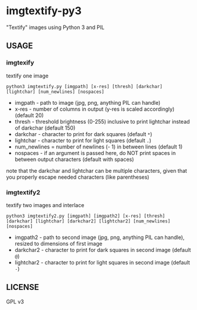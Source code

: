 # imgtextify-py3

"Textify" images using Python 3 and PIL

## USAGE
### imgtexify
textify one image


`python3 imgtextify.py [imgpath] [x-res] [thresh] [darkchar] [lightchar] [num_newlines] [nospaces]`

- imgpath - path to image (jpg, png, anything PIL can handle)
- x-res - number of columns in output (y-res is scaled accordingly) (default 20)
- thresh - threshold brightness (0-255) inclusive to print lightchar instead of darkchar (default 150)
- darkchar - character to print for dark squares (default `*`)
- lightchar - character to print for light squares (default `.`)
- num_newlines = number of newlines (- 1) in between lines (default 1)
- nospaces - if an argument is passed here, do NOT print spaces in between output characters (default with spaces)

note that the darkchar and lightchar can be multiple characters, given that you properly escape needed characters (like parentheses)

### imgtextify2
textify two images and interlace


`python3 imgtextify2.py [imgpath] [imgpath2] [x-res] [thresh] [darkchar] [lightchar] [darkchar2] [lightchar2] [num_newlines] [nospaces]`

- imgpath2 - path to second image (jpg, png, anything PIL can handle), resized to dimensions of first image
- darkchar2 - character to print for dark squares in second image (default `@`)
- lightchar2 - character to print for light squares in second image (default `-`)

## LICENSE

GPL v3
